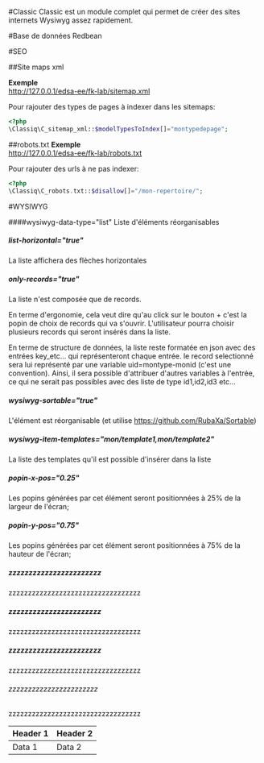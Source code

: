 #Classic
Classic est un module complet qui permet de créer des sites internets Wysiwyg assez rapidement.

#Base de données Redbean


#SEO

##Site maps xml

**Exemple**  
http://127.0.0.1/edsa-ee/fk-lab/sitemap.xml

Pour rajouter des types de pages à indexer dans les sitemaps:
```php
<?php
\Classiq\C_sitemap_xml::$modelTypesToIndex[]="montypedepage";
```

##robots.txt
**Exemple**  
http://127.0.0.1/edsa-ee/fk-lab/robots.txt

Pour rajouter des urls à ne pas indexer:

```php
<?php
\Classiq\C_robots.txt::$disallow[]="/mon-repertoire/";
```

#WYSIWYG

####wysiwyg-data-type="list"
Liste d'éléments réorganisables

##### list-horizontal="true"
La liste affichera des flèches horizontales

##### only-records="true"
La liste n'est composée que de records. 

En terme d'ergonomie, cela veut dire qu'au click sur le bouton + c'est la popin de choix de records qui va s'ouvrir.
L'utilisateur pourra choisir plusieurs records qui seront insérés dans la liste.

En terme de structure de données, la liste reste formatée en json avec des entrées key_etc... qui représenteront chaque entrée.
le record selectionné sera lui représenté par une variable uid=montype-monid (c'est une convention).
Ainsi, il sera possible d'attribuer d'autres variables à l'entrée, ce qui ne serait pas possibles avec des liste de type id1,id2,id3 etc...


##### wysiwyg-sortable="true"
L'élément est réorganisable (et utilise https://github.com/RubaXa/Sortable)

##### wysiwyg-item-templates="mon/template1,mon/template2"
La liste des templates qu'il est possible d'insérer dans la liste

##### popin-x-pos="0.25"
Les popins générées par cet élément seront positionnées à 25% de la largeur de l'écran;

##### popin-y-pos="0.75"
Les popins générées par cet élément seront positionnées à 75% de la hauteur de l'écran;

##### zzzzzzzzzzzzzzzzzzzzzzz
zzzzzzzzzzzzzzzzzzzzzzzzzzzzzzzzzz

##### zzzzzzzzzzzzzzzzzzzzzzz
zzzzzzzzzzzzzzzzzzzzzzzzzzzzzzzzzz

##### zzzzzzzzzzzzzzzzzzzzzzz
zzzzzzzzzzzzzzzzzzzzzzzzzzzzzzzzzz

###### zzzzzzzzzzzzzzzzzzzzzzz
zzzzzzzzzzzzzzzzzzzzzzzzzzzzzzzzzz








| Header 1 | Header 2 |
| -------- | -------- |
| Data 1   | Data 2   |